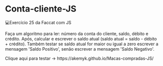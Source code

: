 # Conta-cliente-JS
💻Exercício 25 da Faccat com JS
<p>Faça um algoritmo para ler: número da conta do cliente, saldo, débito e crédito. Após, calcular e
escrever o saldo atual (saldo atual = saldo - débito + crédito). Também testar se saldo atual for maior
ou igual a zero escrever a mensagem 'Saldo Positivo', senão escrever a mensagem 'Saldo Negativo'.  </p>
<p>Clique aqui para testar -> https://akemyk.github.io/Macas-compradas-JS/ </p>

